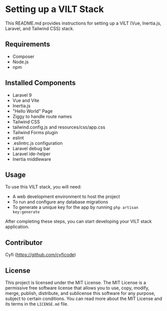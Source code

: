 <h1>Setting up a VILT Stack</h1>
<p>This README.md provides instructions for setting up a VILT (Vue, Inertia.js, Laravel, and Tailwind CSS) stack.</p>

<h2>Requirements</h2>
<ul>
  <li>Composer</li>
  <li>Node.js</li>
  <li>npm</li>
</ul>

<h2>Installed Components</h2>
<ul>
  <li>Laravel 9</li>
  <li>Vue and Vite</li>
  <li>Inertia.js</li>
  <li>"Hello World" Page</li>
  <li>Ziggy to handle route names</li>
  <li>Tailwind CSS</li>
  <li>tailwind.config.js and resources/css/app.css</li>
  <li>Tailwind Forms plugin</li>
  <li>eslint</li>
  <li>.eslintrc.js configuration</li>
  <li>Laravel debug bar</li>
  <li>Laravel ide-helper</li>
  <li>Inertia middleware</li>
</ul>

<h2>Usage</h2>
<p>To use this VILT stack, you will need:</p>
<ul>
  <li>A web development environment to host the project</li>
  <li>To run and configure any database migrations</li>
  <li>To generate a unique key for the app by running <code>php artisan key:generate</code></li>
</ul>
<p>After completing these steps, you can start developing your VILT stack application.</p>

<h2>Contributor</h2>
<p>Cyfi (<a href="https://github.com/cyficode">https://github.com/cyficode</a>)</p>

<h2>License</h2>
<p>This project is licensed under the MIT License. The MIT License is a permissive free software license that allows you to use, copy, modify, merge, publish, distribute, and sublicense this software for any purpose, subject to certain conditions. You can read more about the MIT License and its terms in the <code>LICENSE.md</code> file.</p>
